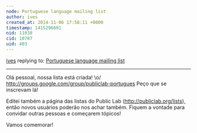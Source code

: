 ```yaml
---
node: Portuguese language mailing list
author: ives
created_at: 2014-11-06 17:58:11 +0000
timestamp: 1415296691
nid: 11038
cid: 10707
uid: 403
---
```




[ives](../profile/ives) replying to: [Portuguese language mailing list](../notes/vjpixel/08-11-2014/portuguese-language-mailing-list)

----
Olá pessoal, nossa lista está criada! \o/
http://groups.google.com/group/publiclab-portugues
Peço que se inscrevam lá!

Editei também a página das listas do Public Lab (http://publiclab.org/lists), então novos usuários poderão nos achar também. Fiquem a vontade para convidar outras pessoas e começarem tópicos!

Vamos comemorar!